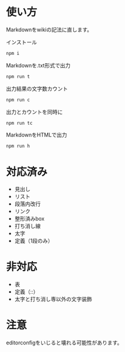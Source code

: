 # 使い方

Markdownをwikiの記法に直します。

インストール
```zsh
npm i
```

Markdownを.txt形式で出力
```zsh
npm run t
```

出力結果の文字数カウント
```zsh
npm run c
```

出力とカウントを同時に
```zsh
npm run tc
```

MarkdownをHTMLで出力
```zsh
npm run h
```

# 対応済み

- 見出し
- リスト
- 段落内改行
- リンク
- 整形済みbox
- 打ち消し線
- 太字
- 定義（1段のみ）

# 非対応

- 表
- 定義（::）
- 太字と打ち消し専以外の文字装飾

# 注意

editorconfigをいじると壊れる可能性があります。
